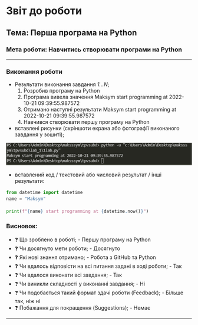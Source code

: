 # Звіт до роботи
## Тема: Перша програма на Python
### Мета роботи: Навчитись створювати програми на Python
---
### Виконання роботи
- Результати виконання завдання *1...N*;
    1. Розробив програму на Python
    1. Програма вивела значення Maksym start programming at 2022-10-21 09:39:55.987572 
    1. Отримано наступні результати Maksym start programming at 2022-10-21 09:39:55.987572
    1. Навчився створювати першу програму на Python
- вставлені рисунки (скріншоти екрана або фотографії виконаного завдання у зошиті); 

![alt text](https://github.com/Maksssym/tpvsubd/blob/main/lab_1/1lab.PNG "code")

- вставлений код / текстовий або числовий результат / інші результати:
```python
from datetime import datetime
name = "Maksym"

print(f"{name} start programming at {datetime.now()}")
```

### Висновок: 
- :question: Що зроблено в роботі; - Першу програму на Python
- :question: Чи досягнуто мети роботи; - Досягнуто
- :question: Які нові знання отримано; - Робота з GitHub та Python 
- :question: Чи вдалось відповісти на всі питання задані в ході роботи; - Так
- :question: Чи вдалося виконати всі завдання; - Так
- :question: Чи виникли складності у виконанні завдання; - Ні
- :question: Чи подобається такий формат здачі роботи (Feedback); - Більше так, ніж ні
- :question: Побажання для покращення (Suggestions); - Немає
---